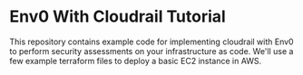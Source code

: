 # Env0 With Cloudrail Tutorial
This repository contains example code for implementing cloudrail with Env0 to perform security assessments on your infrastructure as code. We'll use a few example terraform files to deploy a basic EC2 instance in AWS.
